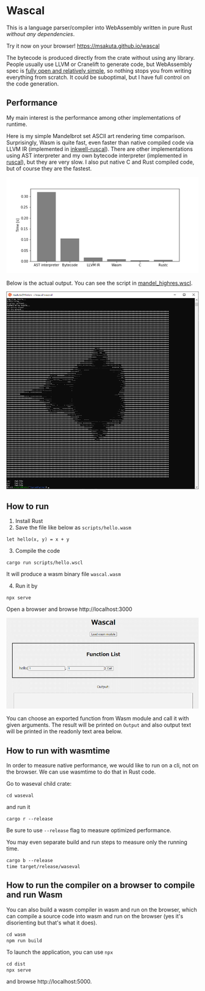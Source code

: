 # Wascal

This is a language parser/compiler into WebAssembly written in pure Rust _without any dependencies_.

Try it now on your browser! https://msakuta.github.io/wascal

The bytecode is produced directly from the crate without using any library.
People usually use LLVM or Cranelift to generate code, but WebAssembly spec is [fully open and relatively simple](https://www.w3.org/TR/wasm-core-1/), so nothing stops you from writing everything from scratch.
It could be suboptimal, but I have full control on the code generation.

## Performance

My main interest is the performance among other implementations of runtime.

Here is my simple Mandelbrot set ASCII art rendering time comparison.
Surprisingly, Wasm is quite fast, even faster than native compiled code via LLVM IR (implemented in [inkwell-ruscal](https://github.com/msakuta/inkwell-ruscal)).
There are other implementations using AST interpreter and my own bytecode interpreter (implemented in [ruscal](https://github.com/msakuta/ruscal)), but they are very slow. I also put native C and Rust compiled code, but of course they are the fastest.

![performance](images/mandel-time.png)

Below is the actual output.
You can see the script in [mandel_highres.wscl](scripts/mandel_highres.wscl).

![mandel](images/mandel-ascii.png)

## How to run

1. Install Rust
2. Save the file like below as `scripts/hello.wasm`

```
let hello(x, y) = x + y
```

3. Compile the code

```
cargo run scripts/hello.wscl
```

It will produce a wasm binary file `wascal.wasm`

4. Run it by

```
npx serve
```

Open a browser and browse http://localhost:3000

![browser screenshot](images/screenshot.png)

You can choose an exported function from Wasm module and call it with given arguments.
The result will be printed on `Output` and also output text will be printed in the readonly text area below.

## How to run with wasmtime

In order to measure native performance, we would like to run on a cli, not on the browser.
We can use wasmtime to do that in Rust code.

Go to waseval child crate:

```
cd waseval
```

and run it

```
cargo r --release
```

Be sure to use `--release` flag to measure optimized performance.

You may even separate build and run steps to measure only the running time.

```
cargo b --release
time target/release/waseval
```

## How to run the compiler on a browser to compile and run Wasm

You can also build a wasm compiler in wasm and run on the browser,
which can compile a source code into wasm and run on the browser
(yes it's disorienting but that's what it does).

    cd wasm
    npm run build

To launch the application, you can use `npx`

    cd dist
    npx serve

and browse http://localhost:5000.
